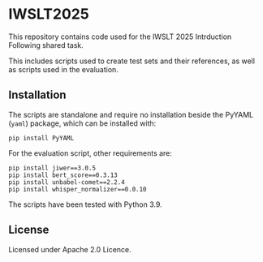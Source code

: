 # IWSLT2025

This repository contains code used for the IWSLT 2025 Intrduction Following shared task.

This includes scripts used to create test sets and their references, as well as scripts used in the evaluation.

## Installation

The scripts are standalone and require no installation beside the PyYAML (`yaml`) package,
which can be installed with:

```shell
pip install PyYAML
```

For the evaluation script, other requirements are:

```shell
pip install jiwer==3.0.5
pip install bert_score==0.3.13
pip install unbabel-comet==2.2.4
pip install whisper_normalizer==0.0.10
```

The scripts have been tested with Python 3.9.

## License

Licensed under Apache 2.0 Licence.